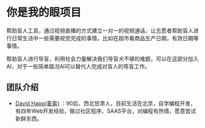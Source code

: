 # 你是我的眼项目

帮助盲人工具，通过视频直播的方式建立一对一的视频通话，让志愿者帮助盲人进行日常生活中一些需要视觉完成的事情，比如在超市看商品生产日期，有效日期等事情。

帮助盲人进行导盲，利用社会力量解决我们导盲犬不够的难题，可以在这部分加入AI，对于一些简单路况AI可以替代人完成对盲人的导盲工作。

## 团队介绍

* [David Happ(麦索)](https://github.com/dongm2ez)
：90后，西北甘肃人，目前生活在北京，自学编程开发，有四年Web开发经验，做过社区程序，SAAS平台，对编程有热情，愿意尝试新鲜东西。
